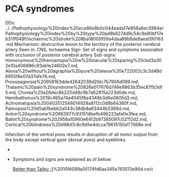 # PCA syndromes

DDx: ../../Pathophysiology%20index%20ece86e8b0c044eada17e958a6ec5984e/Pathophysiology%20index%20by%20type%20ad8b6274d9c54c9a90bf17eb311f049f/Ischaemic%20stroke%208ba18000f59a4daa89b6de6aea090163.md
Mechanism: destructive lesion to the territory of the posterior cerebral artery
Seen in: CNS, Ischaemia
Sign: Set of signs and symptoms associated with occlusion of posterior cerebral artery
Sub-signs: Homonymous%20hemianopia%20w%20macular%20sparing%20cbd3a302e10a406686c93ab1e24602e7.md, Alexia%20without%20agraphia%20pure%20alexia%20e722002c3c3d48d6955f8e07d37afe78.md, Prosopagnosia%20958163dde42642038d2fdc7b7906d099.md, Thalamic%20pain%20syndrome%20826e017676d746e9863b35ec87fb3df5.md, Chorea%20a26dec8b225d48c9b7a62815a223d0de.md, Hemiballismus%2019c465a74a4045f8a4348b3d6e0805d3.md, Achromatopsia%200403512548014928a8112c0d9b64360f.md, Palinopsia%20d5abfbebb2a043c38db8a63444b5369d.md, Anton%20syndrome%20663977c931514befb496223afe0e3fea.md, Balint%20syndrome%202958a10960e64f2b97365097c02112d2.md, Cortical%20blindness%20d98d7c8c9d5e4dcca79615150d77068e.md

Infarction of the ventral pons results in disruption of all motor output from the body except vertical gaze (dorsal pons) and eyeblinks.

-
- Symptoms and signs are explained as of below:

    [Better than Talley ;)](PCA%20syndromes%20346c35eb86f644269f7b18a3c5380b13/Better%20than%20Talley%20;)%2010f4099a05174fd6aa345e765513e96d.csv)
